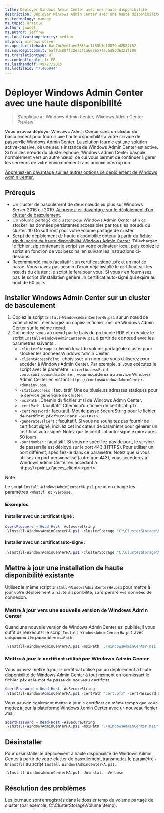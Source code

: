 ```yaml
---
title: Déployer Windows Admin Center avec une haute disponibilité
description: Déployer Windows Admin Center avec une haute disponibilité (projet Honolulu)
ms.technology: manage
ms.topic: article
author: jwwool
ms.author: jeffrew
ms.localizationpriority: medium
ms.prod: windows-server
ms.openlocfilehash: 6ae7bd9ed7aee5835ac1f53b9e10879ad8824f52
ms.sourcegitcommit: 6aff3d88ff22ea141a6ea6572a5ad8dd6321f199
ms.translationtype: HT
ms.contentlocale: fr-FR
ms.lasthandoff: 09/27/2019
ms.locfileid: "71406944"
---
```

# <a name="deploy-windows-admin-center-with-high-availability"></a>Déployer Windows Admin Center avec une haute disponibilité

>S'applique à : Windows Admin Center, Windows Admin Center Preview

Vous pouvez déployer Windows Admin Center dans un cluster de basculement pour fournir une haute disponibilité à votre service de passerelle Windows Admin Center. La solution fournie est une solution active-passive, où une seule instance de Windows Admin Center est active. Si l’un des nœuds du cluster échoue, Windows Admin Center bascule normalement vers un autre nœud, ce qui vous permet de continuer à gérer les serveurs de votre environnement sans aucune interruption. 

[Apprenez-en davantage sur les autres options de déploiement de Windows Admin Center.](../plan/installation-options.md)

## <a name="prerequisites"></a>Prérequis

- Un cluster de basculement de deux nœuds ou plus sur Windows Server 2016 ou 2019. [Apprenez-en davantage sur le déploiement d’un cluster de basculement](../../../failover-clustering/failover-clustering-overview.md).
- Un volume partagé de cluster pour Windows Admin Center afin de stocker les données persistantes accessibles par tous les nœuds du cluster. 10 Go suffiront pour votre volume partagé de cluster.
- Script de déploiement de haute disponibilité obtenu à partir du [fichier zip du script de haute disponibilité Windows Admin Center](https://aka.ms/WACHAScript). Téléchargez le fichier .zip contenant le script sur votre ordinateur local, puis copiez le script en fonction de vos besoins, en suivant les instructions ci-dessous.
- Recommandé, mais facultatif : un certificat signé .pfx et un mot de passe. Vous n’avez pas besoin d’avoir déjà installé le certificat sur les nœuds du cluster : le script le fera pour vous. Si vous n’en fournissez pas, le script d’installation génère un certificat auto-signé qui expire au bout de 60 jours.

## <a name="install-windows-admin-center-on-a-failover-cluster"></a>Installer Windows Admin Center sur un cluster de basculement

1. Copiez le script ```Install-WindowsAdminCenterHA.ps1``` sur un nœud de votre cluster. Téléchargez ou copiez le fichier .msi de Windows Admin Center sur le même nœud.
2. Connectez-vous au nœud par le biais du protocole RDP et exécutez le script ```Install-WindowsAdminCenterHA.ps1``` à partir de ce nœud avec les paramètres suivants :
    - `-clusterStorage` : chemin local du volume partagé de cluster pour stocker les données Windows Admin Center.
    - `-clientAccessPoint` : choisissez un nom que vous utiliserez pour accéder à Windows Admin Center. Par exemple, si vous exécutez le script avec le paramètre `-clientAccessPoint contosoWindowsAdminCenter`, vous accéderez au service Windows Admin Center en visitant `https://contosoWindowsAdminCenter.<domain>.com`.
    - `-staticAddress` : facultatif. Une ou plusieurs adresses statiques pour le service générique de cluster. 
    - `-msiPath` : Chemin du fichier .msi de Windows Admin Center.
    - `-certPath` : facultatif. Chemin d’un fichier de certificat .pfx.
    - `-certPassword` : facultatif. Mot de passe SecureString pour le fichier de certificat .pfx fourni dans `-certPath`.
    - `-generateSslCert` : facultatif. Si vous ne souhaitez pas fournir de certificat signé, incluez cet indicateur de paramètre pour générer un certificat auto-signé. Notez que le certificat auto-signé expire après 60 jours.
    - `-portNumber` : facultatif. Si vous ne spécifiez pas de port, le service de passerelle est déployé sur le port 443 (HTTPS). Pour utiliser un port différent, spécifiez-le dans ce paramètre. Notez que si vous utilisez un port personnalisé (autre que 443), vous accéderez à Windows Admin Center en accédant à https://\<point_d’accès_client\>:\<port\>.

> [!NOTE]
> Le script ```Install-WindowsAdminCenterHA.ps1``` prend en charge les paramètres ```-WhatIf ``` et ```-Verbose```.

### <a name="examples"></a>Exemples

#### <a name="install-with-a-signed-certificate"></a>Installer avec un certificat signé :

```powershell
$certPassword = Read-Host -AsSecureString
.\Install-WindowsAdminCenterHA.ps1 -clusterStorage "C:\ClusterStorage\Volume1" -clientAccessPoint "contoso-ha-gateway" -msiPath ".\WindowsAdminCenter.msi" -certPath "cert.pfx" -certPassword $certPassword -Verbose
```

#### <a name="install-with-a-self-signed-certificate"></a>Installer avec un certificat auto-signé :

```powershell
.\Install-WindowsAdminCenterHA.ps1 -clusterStorage "C:\ClusterStorage\Volume1" -clientAccessPoint "contoso-ha-gateway" -msiPath ".\WindowsAdminCenter.msi" -generateSslCert -Verbose
```

## <a name="update-an-existing-high-availability-installation"></a>Mettre à jour une installation de haute disponibilité existante

Utilisez le même script ```Install-WindowsAdminCenterHA.ps1``` pour mettre à jour votre déploiement à haute disponibilité, sans perdre vos données de connexion.

### <a name="update-to-a-new-version-of-windows-admin-center"></a>Mettre à jour vers une nouvelle version de Windows Admin Center

Quand une nouvelle version de Windows Admin Center est publiée, il vous suffit de réexécuter le script ```Install-WindowsAdminCenterHA.ps1``` avec uniquement le paramètre ```msiPath``` :

```powershell
.\Install-WindowsAdminCenterHA.ps1 -msiPath '.\WindowsAdminCenter.msi' -Verbose
```

### <a name="update-the-certificate-used-by-windows-admin-center"></a>Mettre à jour le certificat utilisé par Windows Admin Center

Vous pouvez mettre à jour le certificat utilisé par un déploiement à haute disponibilité de Windows Admin Center à tout moment en fournissant le fichier .pfx et le mot de passe du nouveau certificat.

```powershell
$certPassword = Read-Host -AsSecureString
.\Install-WindowsAdminCenterHA.ps1 -certPath "cert.pfx" -certPassword $certPassword -Verbose
```

Vous pouvez également mettre à jour le certificat en même temps que vous mettez à jour la plateforme Windows Admin Center avec un nouveau fichier .msi.

```powershell
$certPassword = Read-Host -AsSecureString
.\Install-WindowsAdminCenterHA.ps1 -msiPath ".\WindowsAdminCenter.msi" -certPath "cert.pfx" -certPassword $certPassword -Verbose
``` 

## <a name="uninstall"></a>Désinstaller

Pour désinstaller le déploiement à haute disponibilité de Windows Admin Center à partir de votre cluster de basculement, transmettez le paramètre ```-Uninstall``` au script ```Install-WindowsAdminCenterHA.ps1```.

```powershell
.\Install-WindowsAdminCenterHA.ps1 -Uninstall -Verbose
```

## <a name="troubleshooting"></a>Résolution des problèmes

Les journaux sont enregistrés dans le dossier temp du volume partagé de cluster (par exemple, C:\ClusterStorage\Volume1\temp).